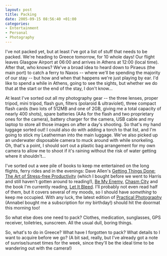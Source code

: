 ```yaml
---
layout: post
title: Packing
date: 2005-09-15 08:56:40 +01:00
categories:
- Entertainment
- Personal
- Photography
---
```

I've not packed yet, but at least I've got a list of stuff that needs to be packed.  We're heading to Greece tomorrow, for 10 whole days!  Our flight leaves Glasgow Airport at 06:00 and arrives in Athens at 12:00 (local time).  After that, who knows?  We've a broad idea to heard down to Piraeus (the main port) to catch a ferry to Naxos -- where we'll be spending the majority of our stay -- but how and when that happens we're just playing by ear.  I'd like to spend a while in Athens, going to see the sights, but whether we do that at the start or the end of the stay, I don't know...

At least I've sorted out all my photography gear -- the three lenses, proper tripod, mini tripod, flash gun, filters (polaroid &amp; ultraviolet), three compact flash cards (two lots of 512MB and one of 2GB,  giving me a total capacity of nearly 400 shots), spare batteries (AAs for the flash and two proprietary ones for the camera), battery charger for the camera, USB cable and my laptop to store all those images on after a day's shooting.  So that's  my hand luggage sorted out!  I could also do with adding a torch to that list, and I'm going to stick my Leatherman into the main luggage.  We've also picked up an underwater disposable camera to muck around with while snorkeling.  Oh, that's a point, I should sort out a plastic bag arrangement for my own camera to allow me to shoot if it's raining without the risk of water getting where it shouldn't...

I've sorted out a wee pile of books to keep me entertained on the long flights, ferry rides and in the evenings: Dave Allen's [Getting Things Done: The Art of Stress-free Productivity](http://www.amazon.co.uk/exec/obidos/ASIN/0749922648/mathieoftheen-21) (which I bought before we went to Harris and still haven't gotten around to reading!), [Be My Enemy](http://www.amazon.co.uk/exec/obidos/ASIN/0349116814/mathieoftheen-21), [Chasm City](http://www.amazon.co.uk/exec/obidos/ASIN/0575073659/mathieoftheen-21) and the book I'm currently reading, [Let It Bleed](http://www.amazon.co.uk/exec/obidos/ASIN/0752877194/mathieoftheen-21).  I'll probably not even read half of them, but it covers several of my moods, so I should have <em>something</em> to keep me occupied.  With any luck, the latest edition of [Practical Photography](http://www.photographymags.co.uk/) (Annabel bought me a subscription for my birthday!) should hit the doormat this morning too!

So what else does one need to pack?  Clothes, medication, sunglasses, GPS receiver, toiletries, sunscreen.  All the usual dull, boring things.

So, what's to do in Greece?  What have I forgotten to pack?  What details to I want to acquire before we go?  (A bit sad, really, but I've already got a note of sunrise/sunset times for the week, since they'll be the ideal time to be wandering out with the camera!)
